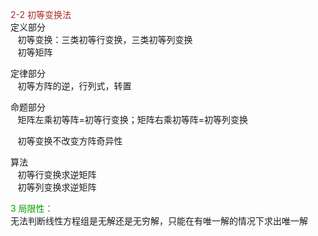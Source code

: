 <font color=brown>2-2 初等变换法</font>    
定义部分    
 $\enspace$ 初等变换：三类初等行变换，三类初等列变换    
 $\enspace$ 初等矩阵    
    
定律部分    
 $\enspace$ 初等方阵的逆，行列式，转置    
    
命题部分    
 $\enspace$ 矩阵左乘初等阵=初等行变换；矩阵右乘初等阵=初等列变换    
    
 $\enspace$ 初等变换不改变方阵奇异性    
    
算法    
 $\enspace$ 初等行变换求逆矩阵    
 $\enspace$ 初等列变换求逆矩阵    
    
<font color=syan>3 局限性：</font>    
无法判断线性方程组是无解还是无穷解，只能在有唯一解的情况下求出唯一解    
